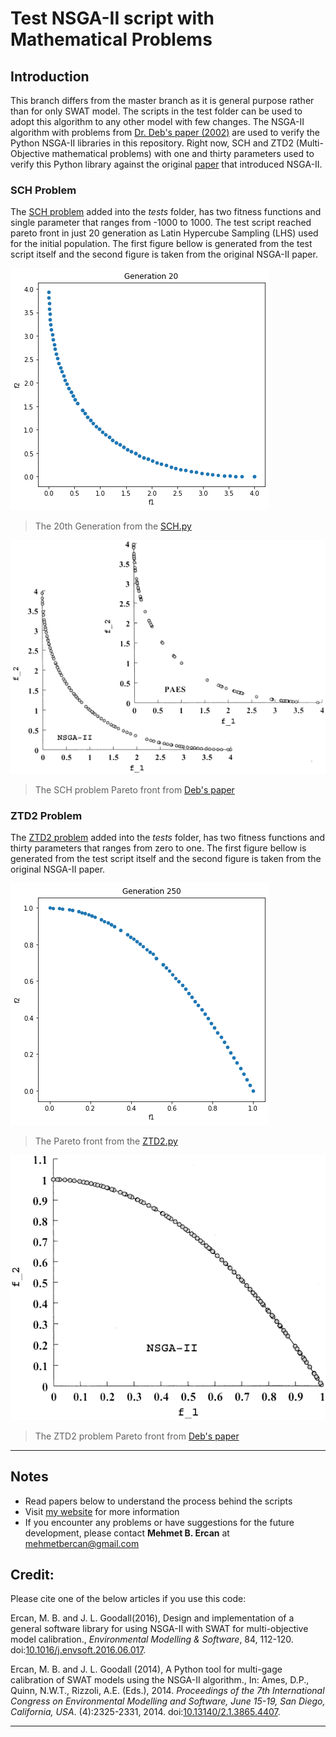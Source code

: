 # Test NSGA-II script with Mathematical Problems 



## Introduction

This branch differs from the master branch as it is general purpose rather than for only SWAT model. The scripts in the test folder can be used to adopt this algorithm to any other model with few changes. The NSGA-II algorithm with problems from [Dr. Deb's paper (2002)](<https://ieeexplore.ieee.org/document/996017>) are used to verify the Python NSGA-II libraries in this repository. Right now, SCH and ZTD2 (Multi-Objective mathematical problems) with one and thirty parameters used to verify this Python library against the original [paper](<https://ieeexplore.ieee.org/document/996017>) that introduced NSGA-II.


### SCH Problem

The [SCH problem](<./tests/SCH.py#L22>) added into the *tests* folder, has two fitness functions and single parameter that ranges from -1000 to 1000. The test script reached pareto front in just 20 generation as Latin Hypercube Sampling (LHS) used for the initial population. The first figure bellow is generated from the test script itself and the second figure is taken from the original NSGA-II paper.

![SCH_Pareto](./images/SCH_Pareto.png "SCH_Pareto")
  > The 20th Generation from the [SCH.py](<./tests/SCH.py>)
 
![SCH_Pareto_Deb](./images/SCH_Pareto_Deb.png "SCH_Pareto_Deb")
  > The SCH problem Pareto front from [Deb's paper](<https://ieeexplore.ieee.org/document/996017>)
	

### ZTD2 Problem

The [ZTD2 problem](<./tests/ZTD2.py#L22>) added into the *tests* folder, has two fitness functions and thirty parameters that ranges from zero to one. The first figure bellow is generated from the test script itself and the second figure is taken from the original NSGA-II paper.

![ZTD2_Pareto](./images/ZTD2_Pareto.png "ZTD2_Pareto")
  > The Pareto front from the [ZTD2.py](<./tests/ZTD2.py>)
 
![ZTD2_Pareto_Deb](./images/ZTD2_Pareto_Deb.png "ZTD2_Pareto_Deb")
  > The ZTD2 problem Pareto front from [Deb's paper](<https://ieeexplore.ieee.org/document/996017>)
	
	
	
************
## Notes

*  Read papers below to understand the process behind the scripts
*  Visit [my website](<http://mehmetbercan.com/research/researchCal.html>) for more information
*  If you encounter any problems or have suggestions for the future development, please contact **Mehmet B. Ercan** at mehmetbercan@gmail.com


## Credit:

Please cite one of the below articles if you use this code:

Ercan, M. B. and J. L. Goodall(2016), Design and implementation of a general software library for using NSGA-II with SWAT for multi-objective model calibration., *Environmental Modelling & Software*, 84, 112-120. doi:[10.1016/j.envsoft.2016.06.017](<http://www.sciencedirect.com/science/article/pii/S1364815216302547>).

Ercan, M. B. and J. L. Goodall (2014), A Python tool for multi-gage calibration of SWAT models using the NSGA-II algorithm., In: Ames, D.P., Quinn, N.W.T., Rizzoli, A.E. (Eds.), 2014. *Proceedings of the 7th International Congress on Environmental Modelling and Software, June 15-19, San Diego, California, USA*. (4):2325-2331, 2014. doi:[10.13140/2.1.3865.4407](<https://www.researchgate.net/publication/264373424_A_Python_Tool_for_Multi-Gage_Calibration_of_SWAT_Models_using_the_NSGA-II_Algorithm?channel=doi&linkId=53da56850cf2631430c8182a&showFulltext=true>). 
************

